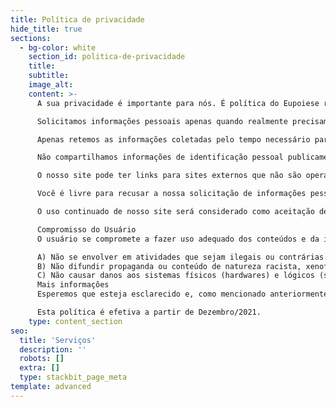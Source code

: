 ```yaml
---
title: Política de privacidade
hide_title: true
sections:
  - bg-color: white
    section_id: politica-de-privacidade
    title: 
    subtitle: 
    image_alt: 
    content: >-
      A sua privacidade é importante para nós. É política do Eupoiese respeitar a sua privacidade em relação a qualquer informação sua que possamos coletar no site Eupoiese, e outros sites que possuímos e operamos.

      Solicitamos informações pessoais apenas quando realmente precisamos delas para lhe fornecer um serviço. Fazemo-lo por meios justos e legais, com o seu conhecimento e consentimento. Também informamos por que estamos coletando e como será usado.

      Apenas retemos as informações coletadas pelo tempo necessário para fornecer o serviço solicitado. Quando armazenamos dados, protegemos dentro de meios comercialmente aceitáveis ​​para evitar perdas e roubos, bem como acesso, divulgação, cópia, uso ou modificação não autorizados.

      Não compartilhamos informações de identificação pessoal publicamente ou com terceiros, exceto quando exigido por lei.

      O nosso site pode ter links para sites externos que não são operados por nós. Esteja ciente de que não temos controle sobre o conteúdo e práticas desses sites e não podemos aceitar responsabilidade por suas respectivas políticas de privacidade.

      Você é livre para recusar a nossa solicitação de informações pessoais, entendendo que talvez não possamos fornecer alguns dos serviços desejados.

      O uso continuado de nosso site será considerado como aceitação de nossas práticas em torno de privacidade e informações pessoais. Se você tiver alguma dúvida sobre como lidamos com dados do usuário e informações pessoais, entre em contacto connosco.

      Compromisso do Usuário
      O usuário se compromete a fazer uso adequado dos conteúdos e da informação que o Eupoiese oferece no site e com caráter enunciativo, mas não limitativo:

      A) Não se envolver em atividades que sejam ilegais ou contrárias à boa fé a à ordem pública;
      B) Não difundir propaganda ou conteúdo de natureza racista, xenofóbica, jogos de hoje ou azar, qualquer tipo de pornografia ilegal, de apologia ao terrorismo ou contra os direitos humanos;
      C) Não causar danos aos sistemas físicos (hardwares) e lógicos (softwares) do Eupoiese, de seus fornecedores ou terceiros, para introduzir ou disseminar vírus informáticos ou quaisquer outros sistemas de hardware ou software que sejam capazes de causar danos anteriormente mencionados.
      Mais informações
      Esperemos que esteja esclarecido e, como mencionado anteriormente, se houver algo que você não tem certeza se precisa ou não, geralmente é mais seguro deixar os cookies ativados, caso interaja com um dos recursos que você usa em nosso site.

      Esta política é efetiva a partir de Dezembro/2021.
    type: content_section
seo:
  title: 'Serviços'
  description: ''
  robots: []
  extra: []
  type: stackbit_page_meta
template: advanced
---
```

